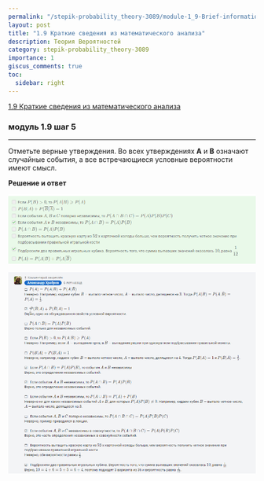 ```yaml
---
permalink: "/stepik-probability_theory-3089/module-1_9-Brief-information-from-mathematical-analysis"
layout: post
title: "1.9 Краткие сведения из математического анализа"
description: Теория Вероятностей
category: stepik-probability_theory-3089
importance: 1
giscus_comments: true
toc:
  sidebar: right
---
```


[1.9 Краткие сведения из математического анализа](https://stepik.org/lesson/48666/step/1?unit=26436)

### модуль 1.9 шаг 5

---

Отметьте верные утверждения. Во всех утверждениях **A** и **B** означают случайные события,
а все встречающиеся условные вероятности имеют смысл.

**Решение и ответ**

![step 5](step_5.png)

![step 5 solve](step_5_solve.png)